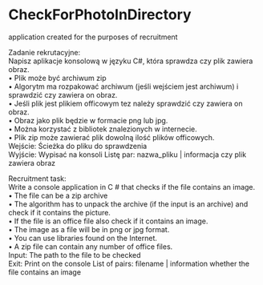 # CheckForPhotoInDirectory
application created for the purposes of recruitment  

Zadanie rekrutacyjne:  
Napisz aplikacje konsolową w języku C#, która sprawdza czy plik zawiera obraz.  
• Plik może być archiwum zip  
• Algorytm ma rozpakować archiwum (jeśli wejściem jest archiwum) i sprawdzić czy zawiera
on obraz.  
• Jeśli plik jest plikiem officowym tez należy sprawdzić czy zawiera on obraz.  
• Obraz jako plik będzie w formacie png lub jpg.  
• Można korzystać z bibliotek znalezionych w internecie.  
• Plik zip może zawierać plik dowolną ilość plików officowych.  
Wejście: Ścieżka do pliku do sprawdzenia  
Wyjście: Wypisać na konsoli Listę par: nazwa_pliku | informacja czy plik zawiera obraz  

Recruitment task:  
Write a console application in C # that checks if the file contains an image.  
• The file can be a zip archive  
• The algorithm has to unpack the archive (if the input is an archive) and check if it contains
the picture.  
• If the file is an office file also check if it contains an image.  
• The image as a file will be in png or jpg format.  
• You can use libraries found on the Internet.  
• A zip file can contain any number of office files.  
Input: The path to the file to be checked  
Exit: Print on the console List of pairs: filename | information whether the file contains an image  

